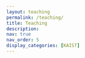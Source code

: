 ```yaml
---
layout: teaching
permalink: /teaching/
title: Teaching
description:
nav: true
nav_order: 5
display_categories: [KAIST]
---
```

